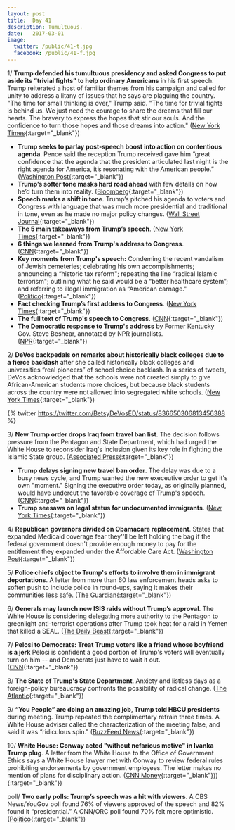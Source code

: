 ```yaml
---
layout: post
title:  Day 41
description: Tumultuous.
date:   2017-03-01
image:
  twitter: /public/41-t.jpg
  facebook: /public/41-f.jpg
---
```


1/ **Trump defended his tumultuous presidency and asked Congress to put aside its “trivial fights” to help ordinary Americans** in his first speech. Trump reiterated a host of familiar themes from his campaign and called for unity to address a litany of issues that he says are plaguing the country. "The time for small thinking is over," Trump said. "The time for trivial fights is behind us. We just need the courage to share the dreams that fill our hearts. The bravery to express the hopes that stir our souls. And the confidence to turn those hopes and those dreams into action." ([New York Times](https://www.nytimes.com/2017/02/28/us/politics/trump-address-congress.html){:target="_blank"})

* **Trump seeks to parlay post-speech boost into action on contentious agenda**. Pence said the reception Trump received gave him “great confidence that the agenda that the president articulated last night is the right agenda for America, it’s resonating with the American people.” ([Washington Post](https://www.washingtonpost.com/powerpost/trump-seeks-to-parlay-post-speech-boost-into-action-on-contentious-agenda/2017/03/01/e09a382e-fe41-11e6-99b4-9e613afeb09f_story.html){:target="_blank"})
* **Trump’s softer tone masks hard road ahead** with few details on how he’d turn them into reality. ([Bloomberg](https://www.bloomberg.com/politics/articles/2017-03-01/trump-s-softer-tone-masks-hard-road-ahead-for-agenda-in-congress){:target="_blank"})
* **Speech marks a shift in tone**. Trump’s pitched his agenda to voters and Congress with language that was much more presidential and traditional in tone, even as he made no major policy changes. ([Wall Street Journal](https://www.wsj.com/articles/trump-speech-to-congress-marks-a-shift-in-tone-1488348312){:target="_blank"})
* **The 5 main takeaways from Trump’s speech**. ([New York Times](https://www.nytimes.com/2017/03/01/us/politics/takeaways-president-trump-speech-congress.html){:target="_blank"})
* **6 things we learned from Trump's address to Congress**. ([CNN](http://www.cnn.com/2017/03/01/politics/trump-address-congress-highlights/index.html){:target="_blank"})
* **Key moments from Trump's speech:** Condeming the recent vandalism of Jewish cemeteries; celebrating his own accomplishments; announcing a “historic tax reform"; repeating the line “radical Islamic terrorism"; outlining what he said would be a “better healthcare system”; and referring to illegal immigration as “American carnage." ([Politico](http://www.politico.com/story/2017/02/donald-trump-congress-speech-key-moments-235520){:target="_blank"})
* **Fact checking Trump’s first address to Congress**. ([New York Times](https://www.nytimes.com/interactive/2017/02/28/us/politics/fact-check-trump-congress-address.html){:target="_blank"})
* **The full text of Trump's speech to Congress**. ([CNN](http://www.cnn.com/2017/02/28/politics/donald-trump-speech-transcript-full-text/){:target="_blank"})
* **The Democratic response to Trump's address** by Former Kentucky Gov. Steve Beshear, annotated by NPR journalists. ([NPR](http://www.npr.org/2017/02/28/516829714/democratic-response-to-trumps-address-to-congress-annotated){:target="_blank"})

2/ **DeVos backpedals on remarks about historically black colleges due to a fierce backlash** after she called historically black colleges and universities “real pioneers” of school choice backlash. In a series of tweets, DeVos acknowledged that the schools were not created simply to give African-American students more choices, but because black students across the country were not allowed into segregated white schools. ([New York Times](https://www.nytimes.com/2017/02/28/us/politics/betsy-devos-historically-black-colleges-statement.html){:target="_blank"})

{% twitter https://twitter.com/BetsyDeVosED/status/836650306813456388 %}

3/ **New Trump order drops Iraq from travel ban list**. The decision follows pressure from the Pentagon and State Department, which had urged the White House to reconsider Iraq's inclusion given its key role in fighting the Islamic State group. ([Associated Press](https://apnews.com/8844fb012b054fa484b93b921a9e8bb0){:target="_blank"})

* **Trump delays signing new travel ban order**. The delay was due to a busy news cycle, and Trump wanted the new execeutive order to get it's own "moment." Signing the executive order today, as originally planned, would have undercut the favorable coverage of Trump's speech. ([CNN](http://www.cnn.com/2017/02/28/politics/trump-travel-ban-visa-holders/){:target="_blank"})
* **Trump seesaws on legal status for undocumented immigrants**. ([New York Times](https://www.nytimes.com/2017/03/01/us/politics/trump-undocumented-immigrants.html){:target="_blank"})

4/ **Republican governors divided on Obamacare replacement**. States that expanded Medicaid coverage fear they''ll be left holding the bag if the federal government doesn't provide enough money to pay for the entitlement they expanded under the Affordable Care Act. ([Washington Post](https://www.washingtonpost.com/news/powerpost/paloma/daily-202/2017/02/28/daily-202-republican-governors-divided-on-obamacare-replacement/58b4e423e9b69b1406c75cfb/){:target="_blank"})

5/ **Police chiefs object to Trump's efforts to involve them in immigrant deportations**. A letter from more than 60 law enforcement heads asks to soften push to include police in round-ups, saying it makes their communities less safe. ([The Guardian](https://www.theguardian.com/us-news/2017/mar/01/police-chiefs-letter-trump-deportation-immigrants){:target="_blank"})

6/ **Generals may launch new ISIS raids without Trump’s approval**. The White House is considering delegating more authority to the Pentagon to greenlight anti-terrorist operations after Trump took heat for a raid in Yemen that killed a SEAL. ([The Daily Beast](http://www.thedailybeast.com/articles/2017/03/01/generals-may-launch-new-isis-raids-without-trump-s-ok.html){:target="_blank"})

7/ **Pelosi to Democrats: Treat Trump voters like a friend whose boyfriend is a jerk** Pelosi is confident a good portion of Trump's voters will eventually turn on him -- and Democrats just have to wait it out. ([CNN](http://www.cnn.com/2017/02/28/politics/nancy-pelosi-democrats-donald-trump/){:target="_blank"})

8/ **The State of Trump's State Department**. Anxiety and listless days as a foreign-policy bureaucracy confronts the possibility of radical change. ([The Atlantic](https://www.theatlantic.com/international/archive/2017/03/state-department-trump/517965/){:target="_blank"})

9/ **“You People” are doing an amazing job, Trump told HBCU presidents** during meeting. Trump repeated the complimentary refrain three times. A White House adviser called the characterization of the meeting false, and said it was “ridiculous spin." ([BuzzFeed News](https://www.buzzfeed.com/darrensands/you-people-are-doing-an-amazing-job-trump-told-hbcu-presiden){:target="_blank"})

10/ **White House: Conway acted "without nefarious motive" in Ivanka Trump plug**. A letter from the White House to the Office of Government Ethics says a White House lawyer met with Conway to review federal rules prohibiting endorsements by government employees. The letter makes no mention of plans for disciplinary action. ([CNN Money](http://money.cnn.com/2017/03/01/news/kellyanne-conway-ivanka-trump-white-house-letter/index.html){:target="_blank"})){:target="_blank"})

poll/ **Two early polls: Trump’s speech was a hit with viewers**. A CBS News/YouGov poll found 76% of viewers approved of the speech and 82% found it “presidential.” A CNN/ORC poll found 70% felt more optimistic. ([Politico](http://www.politico.com/story/2017/03/polls-trump-speech-congress-2017-235558){:target="_blank"})